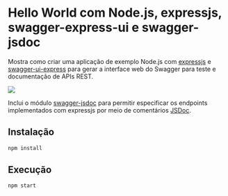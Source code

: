 # Hello World com Node.js, expressjs, swagger-express-ui e swagger-jsdoc

Mostra como criar uma aplicação de exemplo Node.js com [expressjs](http://expressjs.com)
e [swagger-ui-express](https://github.com/scottie1984/swagger-ui-express)
para gerar a interface web do Swagger para teste e documentação 
de APIs REST.

![](swagger-ui.png)

Inclui o módulo [swagger-jsdoc](https://github.com/Surnet/swagger-jsdoc)
para permitir especificar os endpoints implementados
com expressjs por meio de comentários [JSDoc](https://jsdoc.app/).

## Instalação

```bash
npm install
```

## Execução

```bash
npm start
```
    